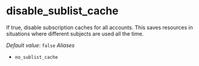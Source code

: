 # disable_sublist_cache

If true, disable subscription caches for all accounts. This saves
resources in situations where different subjects are used
all the time.

*Default value*: `false`
*Aliases*
- `no_sublist_cache`

